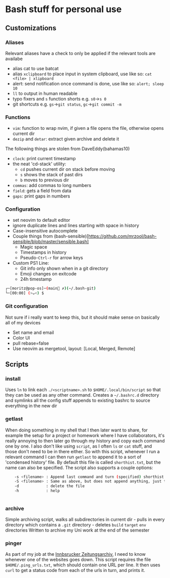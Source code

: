 # Bash stuff for personal use

## Customizations
### Aliases
Relevant aliases have a check to only be applied if the relevant tools are availabe

- alias cat to use batcat 
- alias `xclipboard` to place input in system clipboard, use like so: `cat <file> | xlipboard`
- alert: send notification once command is done, use like so: `alert; sleep 10`
- `ll` to output in human readable
- typo fixers and `s` function shorts e.g. `s0`->`s 0`
- git shortcuts e.g. `gs`->`git status`, `gc`->`git commit -m`

### Functions

- `vim`: function to wrap nvim, if given a file opens the file, otherwise opens current dir
- `dezip` and `detar`: extract given archive and delete it

The following things are stolen from DaveEddy(bahamas10)

- `clock`: print current timestamp
- the neat 'cd-stack' utility:
    - `cd` pushes current dir on stack before moving
    - `s` shows the stack of past dirs
    - `b` moves to previous dir
- `commas`: add commas to long numbers
- `field`: gets a field from data
- `gaps`: print gaps in numbers

### Configuration
- set neovim to default editor
- ignore duplicate lines and lines starting with space in history
- Case-insensitive autocomplete
- Couple things from (bash-sensible)[https://github.com/mrzool/bash-sensible/blob/master/sensible.bash]
    - Magic space
    - Timestamps in history
    - Pseudo-`Ctrl-r` for arrow keys
- Custom PS1 Line:
    - Git info only shown when in a git directory
    - Emoji changes on exitcode
    - 24h timestamp
```bash
┌─[moritz@pop-os]─(main ✗)(~/.bash-git)
└─[00:00] (>ᴗ<) $
```

### Git configuration
Not sure if i really want to keep this, but it should make sense on basically all of my devices
- Set name and email
- Color UI
- pull rebase=false
- Use neovim as mergetool, layout: [Local, Merged, Remote]

## Scripts
### install
Uses `ln` to link each `./<scriptname>.sh` to `$HOME/.local/bin/script` so that they can be used as any other command.
Creates a `~/.bashrc.d` directory and symlinks all the config stuff
appends to existing bashrc to source everything in the new dir

### getlast
When doing something in my shell that I then later want to share, for example the setup for a project or homework where I have collaborators, it's really annoying to then later go through my history and copy each command one by one.
I also don't like using `script`, as I often `ls` or `cat` stuff, and those don't need to be in there either.
So with this script, whenever I run a relevant command I can then run `getlast` to append it to a sort of 'condensed history' file.
By default this file is called `shorthist.txt`, but the name can also be specified.
The script also supports a couple options:
```bash
    -s <filename> : Append last command and turn (specified) shorthist file into a shell script with name <filename>
    -S <filename> : Same as above, but does not append anything, just turn the file into a script
    -d            : delete the file
    -h            : help
    
```
### archive
Simple archiving script, walks all subdirectories in current dir
    - pulls in every directory which contains a `.git` directory
    - deletes `build` `target` `env` directories
Written to archive my Uni work at the end of the semester

### pinger
As part of my job at the [Innbsrucker Zeitungsarchiv](https://www.uibk.ac.at/iza/), I need to know whenever one of the websites goes down.
This script requires the file `$HOME/.ping_urls.txt`, which should contain one URL per line.
It then uses `curl` to get a status code from each of the urls in turn, and prints it.


